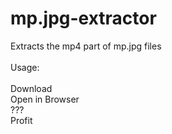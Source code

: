 # mp.jpg-extractor
Extracts the mp4 part of mp.jpg files\
\
Usage:\
\
Download\
Open in Browser\
???\
Profit
